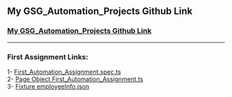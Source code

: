 ## My GSG_Automation_Projects Github Link
###  [My GSG_Automation_Projects Github Link](https://github.com/AnwarMelhem/GSG_Automation_Orange_HRM)
***********************************************************
### First Assignment Links:
1- [First_Automation_Assignment.spec.ts](https://github.com/AnwarMelhem/GSG_Automation_Orange_HRM/blob/main/cypress/e2e/OrangeHRM/First_Automation_Assignment.spec.ts)
<br>
2- [Page Object First_Automation_Assignment.ts](https://github.com/AnwarMelhem/GSG_Automation_Orange_HRM/blob/main/cypress/e2e/PageObjectes/First_Automation_Assignment.ts)
<br>
3- [Fixture employeeInfo.json](https://github.com/AnwarMelhem/GSG_Automation_Orange_HRM/blob/main/cypress/fixtures/employeeInfo.json)

